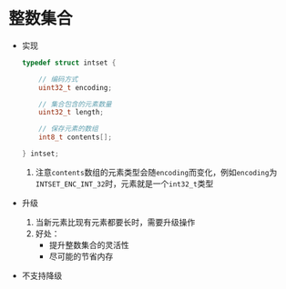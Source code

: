 # 整数集合

- 实现

    ```c
    typedef struct intset {

        // 编码方式
        uint32_t encoding;

        // 集合包含的元素数量
        uint32_t length;

        // 保存元素的数组
        int8_t contents[];

    } intset;
    ```

    1. 注意`contents`数组的元素类型会随`encoding`而变化，例如`encoding`为`INTSET_ENC_INT_32`时，元素就是一个`int32_t`类型

- 升级
    1. 当新元素比现有元素都要长时，需要升级操作
    2. 好处：
        - 提升整数集合的灵活性
        - 尽可能的节省内存
- 不支持降级